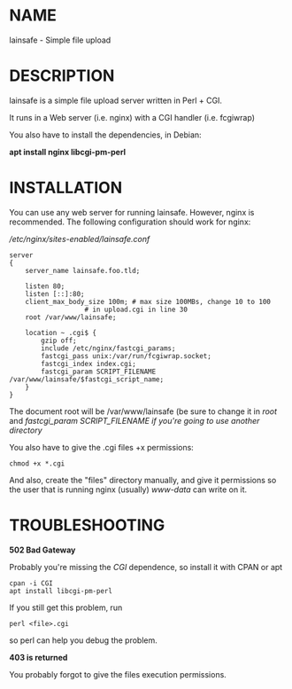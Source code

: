 NAME
====

lainsafe - Simple file upload

DESCRIPTION
===========

lainsafe is a simple file upload server written in Perl + CGI.

It runs in a Web server (i.e. nginx) with a CGI handler (i.e. fcgiwrap)

You also have to install the dependencies, in Debian:

**apt install nginx libcgi-pm-perl**

INSTALLATION
============

You can use any web server for running lainsafe. However, nginx is
recommended. The following configuration should work for nginx:

*/etc/nginx/sites-enabled/lainsafe.conf*

    server
    {
    	server_name lainsafe.foo.tld;

    	listen 80;
    	listen [::]:80;
    	client_max_body_size 100m; # max size 100MBs, change 10 to 100
    				   # in upload.cgi in line 30
    	root /var/www/lainsafe;

    	location ~ .cgi$ {
    		gzip off;
    		include /etc/nginx/fastcgi_params;
    		fastcgi_pass unix:/var/run/fcgiwrap.socket;
    		fastcgi_index index.cgi;
    		fastcgi_param SCRIPT_FILENAME /var/www/lainsafe/$fastcgi_script_name;
    	}
    }

The document root will be /var/www/lainsafe (be sure to change it in
*root* and *fastcgi\_param SCRIPT\_FILENAME if you\'re going to use
another directory*

You also have to give the .cgi files +x permissions:

    chmod +x *.cgi

And also, create the \"files\" directory manually, and give it
permissions so the user that is running nginx (usually) *www-data* can
write on it.

TROUBLESHOOTING
===============

**502 Bad Gateway**

Probably you\'re missing the *CGI* dependence, so install it with CPAN
or apt

    cpan -i CGI
    apt install libcgi-pm-perl

If you still get this problem, run

    perl <file>.cgi

so perl can help you debug the problem.

**403 is returned**

You probably forgot to give the files execution permissions.
